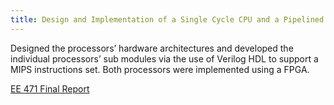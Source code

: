 ```yaml
---
title: Design and Implementation of a Single Cycle CPU and a Pipelined CPU
---
```


Designed the processors’ hardware architectures and developed the individual
processors’ sub modules via the use of Verilog HDL to support a MIPS
instructions set. Both processors were implemented using a FPGA.

[EE 471 Final Report](/assets/2014-09-15-design-and-implementation-of-a-single-cycle-cpu-and-a-pipelined-cpu_1.pdf)
